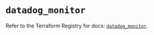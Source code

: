 # `datadog_monitor`

Refer to the Terraform Registry for docs: [`datadog_monitor`](https://registry.terraform.io/providers/datadog/datadog/3.49.0/docs/resources/monitor).
